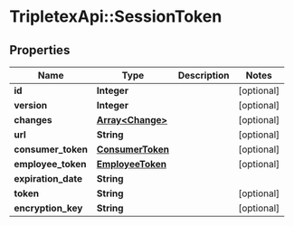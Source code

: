 # TripletexApi::SessionToken

## Properties
Name | Type | Description | Notes
------------ | ------------- | ------------- | -------------
**id** | **Integer** |  | [optional] 
**version** | **Integer** |  | [optional] 
**changes** | [**Array&lt;Change&gt;**](Change.md) |  | [optional] 
**url** | **String** |  | [optional] 
**consumer_token** | [**ConsumerToken**](ConsumerToken.md) |  | [optional] 
**employee_token** | [**EmployeeToken**](EmployeeToken.md) |  | [optional] 
**expiration_date** | **String** |  | 
**token** | **String** |  | [optional] 
**encryption_key** | **String** |  | [optional] 


